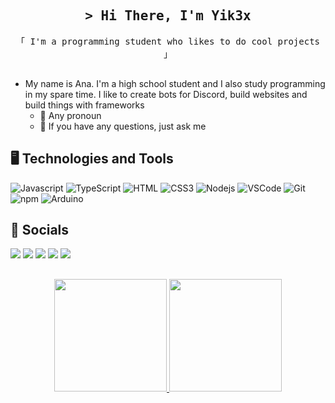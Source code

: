 <h2 align="center">
        <samp>&gt; Hi There, I'm Yik3x
        </samp>
</h2>

<p align="center"> 
  <samp>
    「 I'm a programming student who likes to do cool projects 」
    <br>
    <br>
  </samp>
</p>

- My name is Ana. I'm a high school student and I also study programming in my spare time. I like to create bots for Discord, build websites and build things with frameworks
    - 🔮 Any pronoun
    - 💬 If you have any questions, just ask me

## 🖥️ Technologies and Tools

![Javascript](https://img.shields.io/badge/Javascript-F0DB4F?style=for-the-badge&labelColor=black&logo=javascript&logoColor=F0DB4F)
![TypeScript](https://img.shields.io/static/v1?style=for-the-badge&message=TypeScript&color=3178C6&logo=TypeScript&logoColor=FFFFFF&label=)
![HTML](https://img.shields.io/badge/HTML5-E34F26?style=for-the-badge&logo=html5&logoColor=white)
![CSS3](https://img.shields.io/badge/CSS3-1572B6?style=for-the-badge&logo=css3&logoColor=white)
![Nodejs](https://img.shields.io/badge/Nodejs-3C873A?style=for-the-badge&labelColor=black&logo=node.js&logoColor=3C873A)
![VSCode](https://img.shields.io/badge/Visual_Studio-0078d7?style=for-the-badge&logo=visual%20studio&logoColor=white)
![Git](https://img.shields.io/badge/Git-F05032?style=for-the-badge&logo=git&logoColor=white)
![npm](https://img.shields.io/static/v1?style=for-the-badge&message=npm&color=CB3837&logo=npm&logoColor=FFFFFF&label=)
![Arduino](https://img.shields.io/static/v1?style=for-the-badge&message=Arduino&color=00878F&logo=Arduino&logoColor=FFFFFF&label=)

## 💬 Socials
<div> 
  <a href="https://www.twitch.tv/yik3xx" target="_blank"><img src="https://img.shields.io/static/v1?style=for-the-badge&message=Twitch&color=9146FF&logo=Twitch&logoColor=FFFFFF&label=" target="_blank"></a>
  <a href="https://twitter.com/yik3x" target="_blank"><img src="https://img.shields.io/static/v1?style=for-the-badge&message=Twitter&color=1D9BF0&logo=Twitter&logoColor=FFFFFF&label="></a>
 	<a href="https://steamcommunity.com/profiles/76561199154553728/" target="_blank"><img src="https://img.shields.io/static/v1?style=for-the-badge&message=Steam&color=000000&logo=Steam&logoColor=FFFFFF&label="></a>
  <a href="https://open.spotify.com/user/n7mczpf5dahgjl9xhf3axo28t?si=e7b6800490fc40a6" target="_blank"><img src="https://img.shields.io/static/v1?style=for-the-badge&message=Spotify&color=1DB954&logo=Spotify&logoColor=FFFFFF&label="></a>
  <a href="https://discord.gg/huuDEZvqQb" target="_blank"><img src="https://img.shields.io/static/v1?style=for-the-badge&message=Discord&color=5865F2&logo=Discord&logoColor=FFFFFF&label=" target="_blank"></a>
</div>

##

<div align="center">
  <a href="https://github.com/yik3xx">
  <img height="180em" src="https://github-readme-stats.vercel.app/api?username=yik3xx&show_icons=true&theme=vision-friendly-dark&include_all_commits=true&count_private=true"/>
  <img height="180em" src="https://github-readme-stats.vercel.app/api/top-langs/?username=yik3xx&layout=compact&langs_count=7&theme=vision-friendly-dark"/>
</div>
